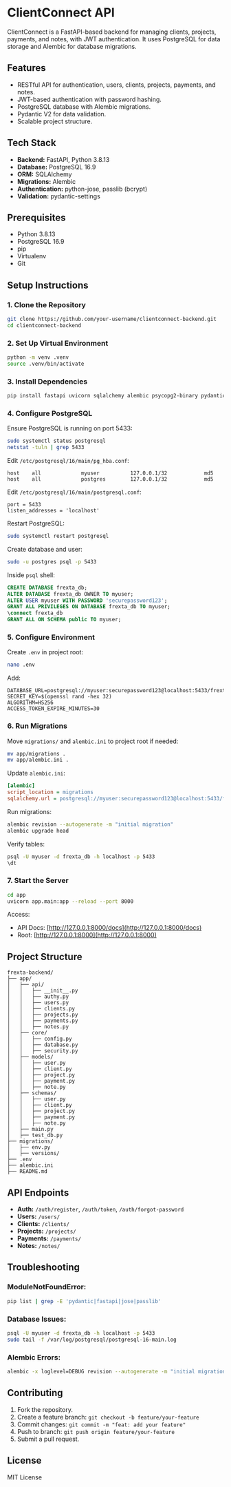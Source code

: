 # ClientConnect API

ClientConnect is a FastAPI-based backend for managing clients, projects, payments, and notes, with JWT authentication. It uses PostgreSQL for data storage and Alembic for database migrations.

## Features

* RESTful API for authentication, users, clients, projects, payments, and notes.
* JWT-based authentication with password hashing.
* PostgreSQL database with Alembic migrations.
* Pydantic V2 for data validation.
* Scalable project structure.

## Tech Stack

* **Backend:** FastAPI, Python 3.8.13
* **Database:** PostgreSQL 16.9
* **ORM:** SQLAlchemy
* **Migrations:** Alembic
* **Authentication:** python-jose, passlib (bcrypt)
* **Validation:** pydantic-settings

## Prerequisites

* Python 3.8.13
* PostgreSQL 16.9
* pip
* Virtualenv
* Git

## Setup Instructions

### 1. Clone the Repository

```bash
git clone https://github.com/your-username/clientconnect-backend.git
cd clientconnect-backend
```

### 2. Set Up Virtual Environment

```bash
python -m venv .venv
source .venv/bin/activate
```

### 3. Install Dependencies

```bash
pip install fastapi uvicorn sqlalchemy alembic psycopg2-binary pydantic-settings python-jose[cryptography] passlib[bcrypt]
```

### 4. Configure PostgreSQL

Ensure PostgreSQL is running on port 5433:

```bash
sudo systemctl status postgresql
netstat -tuln | grep 5433
```

Edit `/etc/postgresql/16/main/pg_hba.conf`:

```
host    all             myuser          127.0.0.1/32            md5
host    all             postgres        127.0.0.1/32            md5
```

Edit `/etc/postgresql/16/main/postgresql.conf`:

```
port = 5433
listen_addresses = 'localhost'
```

Restart PostgreSQL:

```bash
sudo systemctl restart postgresql
```

Create database and user:

```bash
sudo -u postgres psql -p 5433
```

Inside `psql` shell:

```sql
CREATE DATABASE frexta_db;
ALTER DATABASE frexta_db OWNER TO myuser;
ALTER USER myuser WITH PASSWORD 'securepassword123';
GRANT ALL PRIVILEGES ON DATABASE frexta_db TO myuser;
\connect frexta_db
GRANT ALL ON SCHEMA public TO myuser;
```

### 5. Configure Environment

Create `.env` in project root:

```bash
nano .env
```

Add:

```env
DATABASE_URL=postgresql://myuser:securepassword123@localhost:5433/frexta_db
SECRET_KEY=$(openssl rand -hex 32)
ALGORITHM=HS256
ACCESS_TOKEN_EXPIRE_MINUTES=30
```

### 6. Run Migrations

Move `migrations/` and `alembic.ini` to project root if needed:

```bash
mv app/migrations .
mv app/alembic.ini .
```

Update `alembic.ini`:

```ini
[alembic]
script_location = migrations
sqlalchemy.url = postgresql://myuser:securepassword123@localhost:5433/frexta_db
```

Run migrations:

```bash
alembic revision --autogenerate -m "initial migration"
alembic upgrade head
```

Verify tables:

```bash
psql -U myuser -d frexta_db -h localhost -p 5433
\dt
```

### 7. Start the Server

```bash
cd app
uvicorn app.main:app --reload --port 8000
```

Access:

* API Docs: [http://127.0.0.1:8000/docs](http://127.0.0.1:8000/docs)
* Root: [http://127.0.0.1:8000](http://127.0.0.1:8000)

## Project Structure

```
frexta-backend/
├── app/
│   ├── api/
│   │   ├── __init__.py
│   │   ├── authy.py
│   │   ├── users.py
│   │   ├── clients.py
│   │   ├── projects.py
│   │   ├── payments.py
│   │   ├── notes.py
│   ├── core/
│   │   ├── config.py
│   │   ├── database.py
│   │   ├── security.py
│   ├── models/
│   │   ├── user.py
│   │   ├── client.py
│   │   ├── project.py
│   │   ├── payment.py
│   │   ├── note.py
│   ├── schemas/
│   │   ├── user.py
│   │   ├── client.py
│   │   ├── project.py
│   │   ├── payment.py
│   │   ├── note.py
│   ├── main.py
│   ├── test_db.py
├── migrations/
│   ├── env.py
│   ├── versions/
├── .env
├── alembic.ini
├── README.md
```

## API Endpoints

* **Auth:** `/auth/register`, `/auth/token`, `/auth/forgot-password`
* **Users:** `/users/`
* **Clients:** `/clients/`
* **Projects:** `/projects/`
* **Payments:** `/payments/`
* **Notes:** `/notes/`

## Troubleshooting

### ModuleNotFoundError:

```bash
pip list | grep -E 'pydantic|fastapi|jose|passlib'
```

### Database Issues:

```bash
psql -U myuser -d frexta_db -h localhost -p 5433
sudo tail -f /var/log/postgresql/postgresql-16-main.log
```

### Alembic Errors:

```bash
alembic -x loglevel=DEBUG revision --autogenerate -m "initial migration"
```

## Contributing

1. Fork the repository.
2. Create a feature branch: `git checkout -b feature/your-feature`
3. Commit changes: `git commit -m "feat: add your feature"`
4. Push to branch: `git push origin feature/your-feature`
5. Submit a pull request.

## License

MIT License
